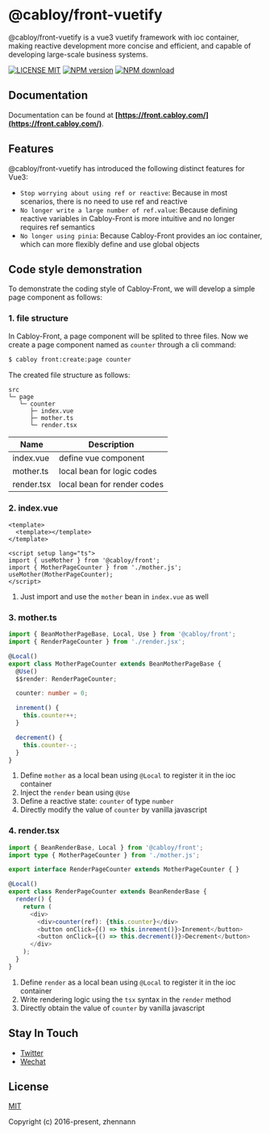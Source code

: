 # @cabloy/front-vuetify

@cabloy/front-vuetify is a vue3 vuetify framework with ioc container, making reactive development more concise and efficient, and capable of developing large-scale business systems.

[![LICENSE MIT][license-image]][license-url]
[![NPM version][npm-image]][npm-url]
[![NPM download][download-image]][download-url]

[license-image]: https://img.shields.io/badge/license-MIT-blue.svg
[license-url]: https://github.com/cabloy/cabloy-front/blob/master/LICENSE
[npm-image]: https://img.shields.io/npm/v/@cabloy/front-vuetify.svg?style=flat-square
[npm-url]: https://npmjs.com/package/@cabloy/front-vuetify
[download-image]: https://img.shields.io/npm/dm/@cabloy/front-vuetify?color=orange&label=npm%20downloads
[download-url]: https://npmjs.com/package/@cabloy/front-vuetify

## Documentation

Documentation can be found at **[https://front.cabloy.com/](https://front.cabloy.com/)**.

## Features

@cabloy/front-vuetify has introduced the following distinct features for Vue3:

- `Stop worrying about using ref or reactive`: Because in most scenarios, there is no need to use ref and reactive
- `No longer write a large number of ref.value`: Because defining reactive variables in Cabloy-Front is more intuitive and no longer requires ref semantics
- `No longer using pinia`: Because Cabloy-Front provides an ioc container, which can more flexibly define and use global objects

## Code style demonstration

To demonstrate the coding style of Cabloy-Front, we will develop a simple page component as follows:

### 1. file structure

In Cabloy-Front, a page component will be splited to three files. Now we create a page component named as `counter` through a cli command:

```bash
$ cabloy front:create:page counter
```

The created file structure as follows:

```
src
└─ page
   └─ counter
      ├─ index.vue
      ├─ mother.ts
      └─ render.tsx
```

| Name       | Description                 |
| ---------- | --------------------------- |
| index.vue  | define vue component        |
| mother.ts  | local bean for logic codes  |
| render.tsx | local bean for render codes |

### 2. index.vue

```vue
<template>
  <template></template>
</template>

<script setup lang="ts">
import { useMother } from '@cabloy/front';
import { MotherPageCounter } from './mother.js';
useMother(MotherPageCounter);
</script>
```

1. Just import and use the `mother` bean in `index.vue` as well

### 3. mother.ts

```typescript
import { BeanMotherPageBase, Local, Use } from '@cabloy/front';
import { RenderPageCounter } from './render.jsx';

@Local()
export class MotherPageCounter extends BeanMotherPageBase {
  @Use()
  $$render: RenderPageCounter;

  counter: number = 0;

  inrement() {
    this.counter++;
  }

  decrement() {
    this.counter--;
  }
}
```

1. Define `mother` as a local bean using `@Local` to register it in the ioc container
2. Inject the `render` bean using `@Use`
3. Define a reactive state: `counter` of type `number`
4. Directly modify the value of `counter` by vanilla javascript

### 4. render.tsx

```typescript
import { BeanRenderBase, Local } from '@cabloy/front';
import type { MotherPageCounter } from './mother.js';

export interface RenderPageCounter extends MotherPageCounter { }

@Local()
export class RenderPageCounter extends BeanRenderBase {
  render() {
    return (
      <div>
        <div>counter(ref): {this.counter}</div>
        <button onClick={() => this.inrement()}>Inrement</button>
        <button onClick={() => this.decrement()}>Decrement</button>
      </div>
    );
  }
}
```

1. Define `render` as a local bean using `@Local` to register it in the ioc container
2. Write rendering logic using the `tsx` syntax in the `render` method
3. Directly obtain the value of `counter` by vanilla javascript

## Stay In Touch

- [Twitter](https://twitter.com/zhennann2024)
- [Wechat](./cabloy-docs/zh/assets/img/wx-zhennann.jpg)

## License

[MIT](./LICENSE)

Copyright (c) 2016-present, zhennann
